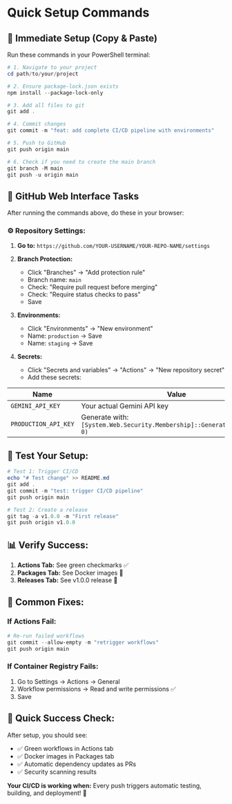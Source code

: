 # Quick Setup Commands

## 🚀 **Immediate Setup (Copy & Paste)**

Run these commands in your PowerShell terminal:

```powershell
# 1. Navigate to your project
cd path/to/your/project

# 2. Ensure package-lock.json exists
npm install --package-lock-only

# 3. Add all files to git
git add .

# 4. Commit changes
git commit -m "feat: add complete CI/CD pipeline with environments"

# 5. Push to GitHub
git push origin main

# 6. Check if you need to create the main branch
git branch -M main
git push -u origin main
```

## 📝 **GitHub Web Interface Tasks**

After running the commands above, do these in your browser:

### ⚙️ **Repository Settings:**

1. **Go to:** `https://github.com/YOUR-USERNAME/YOUR-REPO-NAME/settings`

2. **Branch Protection:**

   - Click "Branches" → "Add protection rule"
   - Branch name: `main`
   - Check: "Require pull request before merging"
   - Check: "Require status checks to pass"
   - Save

3. **Environments:**

   - Click "Environments" → "New environment"
   - Name: `production` → Save
   - Name: `staging` → Save

4. **Secrets:**
   - Click "Secrets and variables" → "Actions" → "New repository secret"
   - Add these secrets:

| Name                 | Value                                                                      |
| -------------------- | -------------------------------------------------------------------------- |
| `GEMINI_API_KEY`     | Your actual Gemini API key                                                 |
| `PRODUCTION_API_KEY` | Generate with: `[System.Web.Security.Membership]::GeneratePassword(32, 0)` |

## 🧪 **Test Your Setup:**

```powershell
# Test 1: Trigger CI/CD
echo "# Test change" >> README.md
git add .
git commit -m "test: trigger CI/CD pipeline"
git push origin main

# Test 2: Create a release
git tag -a v1.0.0 -m "First release"
git push origin v1.0.0
```

## 📊 **Verify Success:**

1. **Actions Tab:** See green checkmarks ✅
2. **Packages Tab:** See Docker images 🐳
3. **Releases Tab:** See v1.0.0 release 🎉

## 🔧 **Common Fixes:**

### If Actions Fail:

```powershell
# Re-run failed workflows
git commit --allow-empty -m "retrigger workflows"
git push origin main
```

### If Container Registry Fails:

1. Go to Settings → Actions → General
2. Workflow permissions → Read and write permissions ✅
3. Save

## 🎯 **Quick Success Check:**

After setup, you should see:

- ✅ Green workflows in Actions tab
- ✅ Docker images in Packages tab
- ✅ Automatic dependency updates as PRs
- ✅ Security scanning results

**Your CI/CD is working when:** Every push triggers automatic testing, building, and deployment! 🚀

